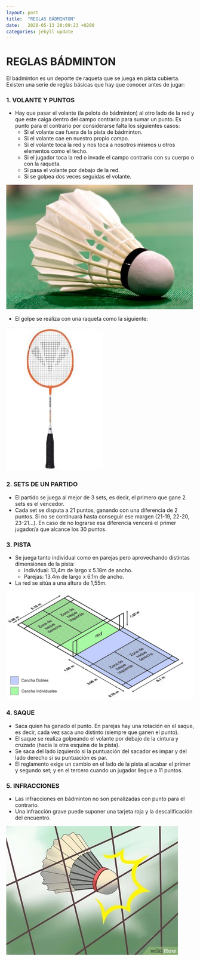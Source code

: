 ```yaml
---
layout: post
title:  "REGLAS BÁDMINTON"
date:   2020-05-13 20:09:23 +0200
categories: jekyll update
---
```


# REGLAS BÁDMINTON

El bádminton es un deporte de raqueta que se juega en pista cubierta. Existen una serie de reglas básicas que hay que conocer antes de jugar:

### 1.	VOLANTE Y PUNTOS

* Hay que pasar el volante (la pelota de bádminton) al otro lado de la red y que este caiga dentro del campo contrario para sumar un punto. Es punto para el contrario por considerarse falta los siguientes casos:
  * Si el volante cae fuera de la pista de bádminton.
  * Si el volante cae en nuestro propio campo.
  * Si el volante toca la red y nos toca a nosotros mismos u otros elementos como el techo.
  * Si el jugador toca la red o invade el campo contrario con su cuerpo o con la raqueta.
  * Si pasa el volante por debajo de la red.
  * Si se golpea dos veces seguidas el volante.
  
![VOLANTE](https://github.com/danieledufis/danieledufis.github.io/blob/master/images_text/badminton_volante.jpg)

* El golpe se realiza con una raqueta como la siguiente:

![RAQUETA](https://github.com/danieledufis/danieledufis.github.io/blob/master/images_text/badminton_raqueta.jpg)

### 2.	SETS DE UN PARTIDO

* El partido se juega al mejor de 3 sets, es decir, el primero que gane 2 sets es el vencedor.
* Cada set se disputa a 21 puntos, ganando con una diferencia de 2 puntos. Si no se continuará hasta conseguir ese margen (21-19, 22-20, 23-21…). En caso de no lograrse esa diferencia vencerá el primer jugador/a que alcance los 30 puntos.

### 3.	PISTA

* Se juega tanto individual como en parejas pero aprovechando distintas dimensiones de la pista:
  * Individual: 13,4m de largo x 5.18m de ancho.
  * Parejas: 13.4m de largo x 6.1m de ancho.
* La red se sitúa a una altura de 1,55m.

![PISTA](https://github.com/danieledufis/danieledufis.github.io/blob/master/images_text/badminton_pista.jpg)

### 4.	SAQUE

* Saca quien ha ganado el punto. En parejas hay una rotación en el saque, es decir, cada vez saca uno distinto (siempre que ganen el punto). 
* El saque se realiza golpeando el volante por debajo de la cintura  y  cruzado (hacia la otra esquina de la pista).
* Se saca del lado izquierdo si la puntuación del sacador es impar y del lado derecho si su puntuación es par.
* El reglamento exige un cambio en el lado de la pista al acabar el primer y segundo set; y en el tercero cuando un jugador llegue a 11 puntos.

### 5.	INFRACCIONES

* Las infracciones en bádminton no son penalizadas con punto para el contrario.
* Una infracción grave puede suponer una tarjeta roja y la descalificación del encuentro.

![FALTA](https://github.com/danieledufis/danieledufis.github.io/blob/master/images_text/badminton_faltas.jpg)

